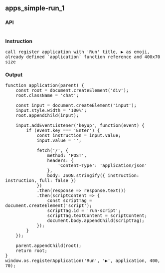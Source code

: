 ## apps_simple-run_1
### API
<pre style='text-wrap: wrap'></pre>
### Instruction
<pre style='text-wrap: wrap'>call register application with 'Run' title, ▶️ as emoji, already defined `application` function reference and 400x70 size</pre>
### Output
<pre style='text-wrap: wrap'>function application(parent) {
    const root = document.createElement('div');
    root.className = 'chat';

    const input = document.createElement('input');
    input.style.width = '100%';
    root.appendChild(input);

    input.addEventListener('keyup', function(event) {
        if (event.key === 'Enter') {
            const instruction = input.value;
            input.value = '';

            fetch('/', {
                method: 'POST',
                headers: {
                    'Content-Type': 'application/json'
                },
                body: JSON.stringify({ instruction: instruction, full: false })
            })
            .then(response => response.text())
            .then(scriptContent => {
                const scriptTag = document.createElement('script');
                scriptTag.id = 'run-script';
                scriptTag.textContent = scriptContent;
                document.body.appendChild(scriptTag);
            });
        }
    });

    parent.appendChild(root);
    return root;
}
window.os.registerApplication('Run', '▶️', application, 400, 70);
</pre>
